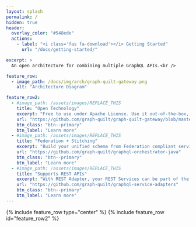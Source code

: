 ```yaml
---
layout: splash
permalink: /
hidden: true
header:
  overlay_color: "#548ede"
  actions:
    - label: "<i class='fas fa-download'></i> Getting Started"
      url: "/docs/getting-started/"

excerpt: >
  An open architecture for combining multiple GraphQL APIs.<br />

feature_row:
  - image_path: /docs/img/arch/graph-quilt-gateway.png
    alt: "Architecture Diagram"

feature_row2:
  - #image_path: /assets/images/REPLACE_THIS
    title: "Open Technology"
    excerpt: "Free to use under Apache License. Use it out-of-the-box, customize it, create your own directives to build your unified schema."
    url: "https://github.com/graph-quilt/graph-quilt-gateway/blob/master/LICENSE"
    btn_class: "btn--primary"
    btn_label: "Learn more"
  - #image_path: /assets/images/REPLACE_THIS
    title: "Federation + Stitching"
    excerpt: "Build your unified schema from Federation compliant services or from simple/pure GraphQL Services."
    url: "https://github.com/graph-quilt/graphql-orchestrator-java"
    btn_class: "btn--primary"
    btn_label: "Learn more"
  - #image_path: /assets/images/REPLACE_THIS
    title: "Supports REST APIs"
    excerpt: "With REST Adapter, your REST Services can be part of the unified GraphQL Schema as well!"
    url: "https://github.com/graph-quilt/graphql-service-adapters"
    btn_class: "btn--primary"
    btn_label: "Learn more"
---
```


{% include feature_row type="center" %}
{% include feature_row id="feature_row2" %}
